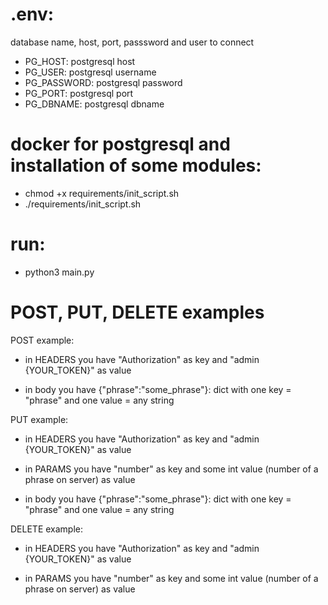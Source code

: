# .env:

database name, host, port, passsword and user to connect 

- PG_HOST: postgresql host
- PG_USER: postgresql username
- PG_PASSWORD: postgresql password
- PG_PORT: postgresql port
- PG_DBNAME: postgresql dbname

# docker for postgresql and installation of some modules:

- chmod +x requirements/init_script.sh
- ./requirements/init_script.sh

# run:
- python3 main.py

# POST, PUT, DELETE examples

POST example: 

- in HEADERS you have "Authorization" as key and "admin {YOUR_TOKEN}" as value

- in body you have {"phrase":"some_phrase"}: dict with one key = "phrase" and one value = any string


PUT example: 

- in HEADERS you have "Authorization" as key and "admin {YOUR_TOKEN}" as value 

- in PARAMS you have "number" as key and some int value (number of a phrase on server) as value 

- in body you have {"phrase":"some_phrase"}: dict with one key = "phrase" and one value = any string 


DELETE example: 

- in HEADERS you have "Authorization" as key and "admin {YOUR_TOKEN}" as value 

- in PARAMS you have "number" as key and some int value (number of a phrase on server) as value 

